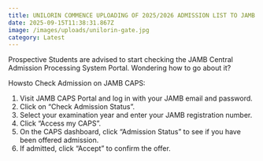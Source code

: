 ```yaml
---
title: UNILORIN COMMENCE UPLOADING OF 2025/2026 ADMISSION LIST TO JAMB CAPS
date: 2025-09-15T11:38:31.867Z
image: /images/uploads/unilorin-gate.jpg
category: Latest
---
```

Prospective Students are advised to start checking the JAMB Central Admission Processing System Portal. Wondering how to go about it?

Howsto Check Admission on JAMB CAPS:

1. Visit JAMB CAPS Portal and log in with your JAMB email and password.
2. Click on “Check Admission Status”.
3. Select your examination year and enter your JAMB registration number.
4. Click “Access my CAPS”.
5. On the CAPS dashboard, click “Admission Status” to see if you have been offered admission.
6. If admitted, click “Accept” to confirm the offer.